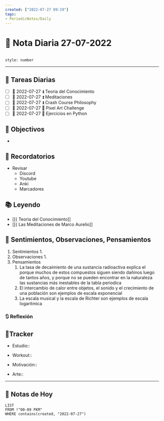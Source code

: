 ```yaml
---
created: ["2022-07-27 09:19"]
tags:
- PeriodicNotes/Daily
---
```


# 📅 Nota Diaria  27-07-2022
```toc

style: number

```

---
## 🔷 Tareas Diarias
- [ ] 📅 2022-07-27 ⏫  Teoria del Conocimiento
- [ ] 📅 2022-07-27 ⏫ Meditaciones
- [ ] 📅 2022-07-27 ⏫ Crash Course Philosophy
- [ ] 📅 2022-07-27 🔼 Pixel Art Challenge
- [ ] 📅 2022-07-27 🔽 Ejercicios en Python

## 🎯 Objectivos
- 
## 📕 Recordatorios
- Revisar
	- Discord
	- Youtube
	- Anki
	- Marcadores
## 📚 Leyendo
- [[{ Teoria del Conocimiento]]
- [[{ Las Meditaciones de Marco Aurelio]]
## 💬 Sentimientos, Observaciones, Pensamientos 
1. Sentimientos
	1. 
2. Observaciones
	1. 
3. Pensamientos
	1. La tasa de decaimiento de una sustancia radioactiva explica el porque muchos de estos compuestos siguen siendo dañinos luego de tantos años, y porque no se pueden encontrar  en la naturaleza las sustancias más inestables de la tabla periodica
	2. El intercambio de calor entre objetos, el sonido y el crecimiento de una población son ejemplos de escala exponencial
	3. La escala musical y la escala de Richter son ejemplos de escala logaritmica
### 🔃 Reflexión

## 🔷Tracker

- Estudio::

- Workout::

- Motivación::

- Arte::
---

## 📅 Notas de Hoy
```dataview
LIST 
FROM !"00-09 PKM" 
WHERE contains(created, "2022-07-27")
```